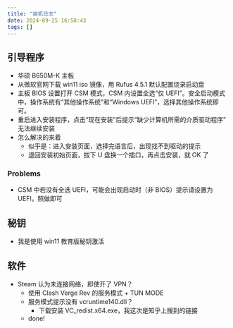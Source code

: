 ```yaml
---
title: "装机日志"
date: 2024-09-25 16:58:43
tags: []
---
```

## 引导程序

- 华硕 B650M-K 主板
- 从微软官网下载 win11 iso 镜像，用 Rufus 4.5.1 默认配置烧录启动盘
- 主板 BIOS 设置打开 CSM 模式，CSM 内设置全选“仅 UEFI”。安全启动模式中，操作系统有“其他操作系统”和“Windows UEFI”，选择其他操作系统即可。
- 重启进入安装程序，点击“现在安装”后提示“缺少计算机所需的介质驱动程序” 无法继续安装
- 怎么解决的来着
    - 似乎是：进入安装页面，选择完语言后，出现找不到驱动的提示
    - 退回安装初始页面，拔下 U 盘换一个插口，再点击安装，就 OK 了

### Problems

- CSM 中若没有全选 UEFI，可能会出现启动时（非 BIOS）提示请设置为 UEFI，照做即可

## 秘钥

- 我是使用 win11 教育版秘钥激活

## 软件

- Steam 认为未连接网络，即使开了 VPN？
    - 使用 Clash Verge Rev 的服务模式 + TUN MODE
    - 服务模式提示没有 vcruntime140.dll？
        - 下载安装 VC_redist.x64.exe，我这次是知乎上搜到的链接
    - done!

